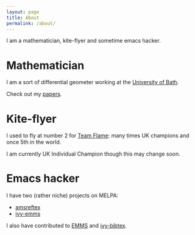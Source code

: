 ```yaml
---
layout: page
title: About
permalink: /about/
---
```


I am a mathematician, kite-flyer and sometime emacs hacker.

# Mathematician

I am a sort of differential geometer working at the
[University of Bath](https://www.bath.ac.uk).

Check out my
[papers](https://people.bath.ac.uk/feb/papers.html).

# Kite-flyer

I used to fly at number 2 for [Team
Flame](http://www.teamflame.co.uk/): many times UK champions
and once 5th in the world.

I am currently UK Individual Champion though this may change soon.

# Emacs hacker

I have two (rather niche) projects on MELPA:

* [amsreftex](https://melpa.org/#/amsreftex)
* [ivy-emms](https://melpa.org/#/ivy-emms)

I also have contributed to
[EMMS](https://www.gnu.org/software/emms/) and
[ivy-bibtex](https://github.com/tmalsburg/helm-bibtex).


